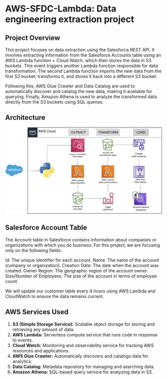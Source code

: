 # AWS-SFDC-Lambda: Data engineering extraction project

## Project Overview

This project focuses on data extraction using the Salesforce REST API. It involves extracting information from the Salesforce Accounts table using an AWS Lambda function + Cloud Watch, which then stores the data in S3 buckets. This event triggers another Lambda function responsible for data transformation. The second Lambda function imports the new data from the first S3 bucket, transforms it, and stores it back into a different S3 bucket.

Following this, AWS Glue Crawler and Data Catalog are used to automatically discover and catalog the new data, making it available for querying. Finally, Amazon Athena is used to analyze the transformed data directly from the S3 buckets using SQL queries.

## Architecture
![Architecture](https://github.com/ncosta90/aws-salesforce-lambda-data-engineering-extraction-project/blob/main/Architecture.jpeg)

## Salesforce Account Table

The Account table in Salesforce contains information about companies or organizations with which you do business. For this project, we are focusing only on the following fields:

Id: The unique identifier for each account.
Name: The name of the account (company or organization).
Creation Date: The date when the account was created.
Owner Region: The geographic region of the account owner.
Size/Number of Employees: The size of the account in terms of employee count.

We will update our customer table every 4 hours using AWS Lambda and CloudWatch to ensure the data remains current.

## AWS Services Used
1. **S3 (Simple Storage Service):** Scalable object storage for storing and retrieving any amount of data.
2. **AWS Lambda:** Serverless compute service that runs code in response to events.
3. **Cloud Watch:** Monitoring and observability service for tracking AWS resources and applications.
4. **AWS Glue Crawler:** Automatically discovers and catalogs data for analytics.
5. **Data Catalog:** Metadata repository for managing and searching data.
6. **Amazon Athena:** SQL-based query service for analyzing data in S3.
